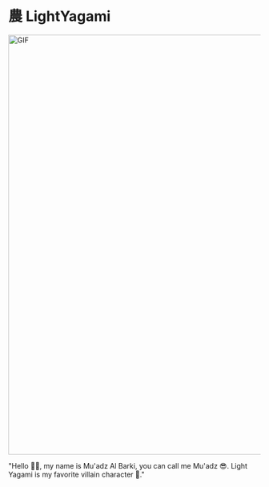 # 農 LightYagami

<img src="https://media1.giphy.com/media/v1.Y2lkPTc5MGI3NjExN2ZrMXZxc3RrbzN2aWM5eWhldnFkOG56bmdkbzAzZGt5dnEwdnRjeCZlcD12MV9pbnRlcm5hbF9naWZfYnlfaWQmY3Q9Zw/lgpSZzZWHeMLu/giphy.gif" width="1080" height="840" alt="GIF">

"Hello 🙌🙌, my name is Mu'adz Al Barki, you can call me Mu'adz 😎. Light Yagami is my favorite villain character 👹."
